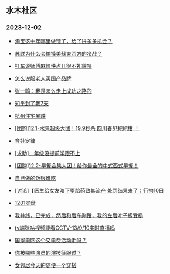 ## 水木社区 
### 2023-12-02

+ [淘宝这十年哪里做错了，给了拼多多机会？](https://www.mysmth.net/nForum/article/ITExpress/2506443)

+ [苏联为什么会输掉美蘇東西方的冷战？](https://www.mysmth.net/nForum/article/Reader/737635)

+ [打车说师傅麻烦快点儿很不礼貌吗](https://www.mysmth.net/nForum/article/FamilyLife/1766508087)

+ [怎么说服老人买国产品牌](https://www.mysmth.net/nForum/article/AutoWorld/1944732202)

+ [张一鸣：我是怎么走上成功之路的](https://www.mysmth.net/nForum/article/WorkLife/3448929)

+ [知乎封了我7天](https://www.mysmth.net/nForum/article/Joke/4139629)

+ [杭州住宅暴跌](https://www.mysmth.net/nForum/article/OurEstate/2893452)

+ [[团购]12.1-水果超级大团！19.9秒杀 四川春见耙耙柑 ！](https://www.mysmth.net/nForum/article/ADAgent_TG/1313333)

+ [育娃定律](https://www.mysmth.net/nForum/article/PreUnivEdu/127455)

+ [[求助]一年级没提前学跟不上](https://www.mysmth.net/nForum/article/ChildEducation/2316023)

+ [[团购]12.2-早餐合集大团！给你最全的中式西式早餐！](https://www.mysmth.net/nForum/article/ADAgent_TG/1313404)

+ [自己做的饭很难吃](https://www.mysmth.net/nForum/article/Tooooold/385109)

+ [[讨论]【医生给女友暗下堕胎药致其流产 处罚结果来了：行拘10日](https://www.mysmth.net/nForum/article/FamilyLife/1766509867)

+ [1201实盘](https://www.mysmth.net/nForum/article/Stock/10710763)

+ [我并线，已完成，然后和后车剐蹭，我的左后叶子板受损](https://www.mysmth.net/nForum/article/AutoWorld/1944730446)

+ [tv端咪咕视频能看CCTV-13/9/10实时直播吗](https://www.mysmth.net/nForum/article/DigiHome/1250010)

+ [国家电网这个交电费活动毛吗？](https://www.mysmth.net/nForum/article/CouponsLife/4464803)

+ [你被哪些演员的演技征服过？](https://www.mysmth.net/nForum/article/TV/1663457)

+ [女邻居今天的随便一个穿搭](https://www.mysmth.net/nForum/article/FashionShow/504255)


